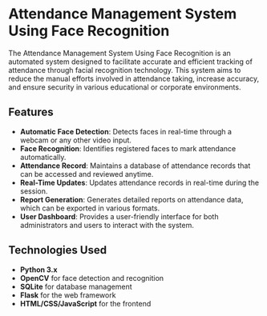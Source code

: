 # Attendance Management System Using Face Recognition

The Attendance Management System Using Face Recognition is an automated system designed to facilitate accurate and efficient tracking of attendance through facial recognition technology. This system aims to reduce the manual efforts involved in attendance taking, increase accuracy, and ensure security in various educational or corporate environments.

## Features

- **Automatic Face Detection**: Detects faces in real-time through a webcam or any other video input.
- **Face Recognition**: Identifies registered faces to mark attendance automatically.
- **Attendance Record**: Maintains a database of attendance records that can be accessed and reviewed anytime.
- **Real-Time Updates**: Updates attendance records in real-time during the session.
- **Report Generation**: Generates detailed reports on attendance data, which can be exported in various formats.
- **User Dashboard**: Provides a user-friendly interface for both administrators and users to interact with the system.

## Technologies Used

- **Python 3.x**
- **OpenCV** for face detection and recognition
- **SQLite** for database management
- **Flask** for the web framework
- **HTML/CSS/JavaScript** for the frontend



